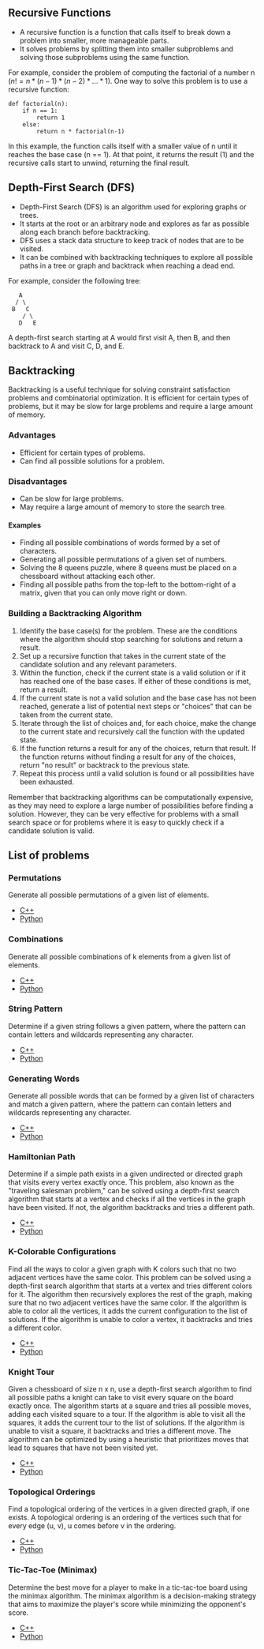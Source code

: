 ## Recursive Functions

- A recursive function is a function that calls itself to break down a problem into smaller, more manageable parts.
- It solves problems by splitting them into smaller subproblems and solving those subproblems using the same function.

For example, consider the problem of computing the factorial of a number n ($n! = n * (n-1) * (n-2) * ... * 1$). One way to solve this problem is to use a recursive function:

```
def factorial(n):
    if n == 1:
        return 1
    else:
        return n * factorial(n-1)
```

In this example, the function calls itself with a smaller value of n until it reaches the base case (n == 1). At that point, it returns the result (1) and the recursive calls start to unwind, returning the final result.

## Depth-First Search (DFS)

- Depth-First Search (DFS) is an algorithm used for exploring graphs or trees.
- It starts at the root or an arbitrary node and explores as far as possible along each branch before backtracking.
- DFS uses a stack data structure to keep track of nodes that are to be visited.
- It can be combined with backtracking techniques to explore all possible paths in a tree or graph and backtrack when reaching a dead end.

For example, consider the following tree:

```
   A
  / \
 B   C
    / \
   D   E
```

A depth-first search starting at A would first visit A, then B, and then backtrack to A and visit C, D, and E.

## Backtracking

Backtracking is a useful technique for solving constraint satisfaction problems and combinatorial optimization. It is efficient for certain types of problems, but it may be slow for large problems and require a large amount of memory.

### Advantages

* Efficient for certain types of problems.
* Can find all possible solutions for a problem.

### Disadvantages

* Can be slow for large problems.
* May require a large amount of memory to store the search tree.

#### Examples

- Finding all possible combinations of words formed by a set of characters.
- Generating all possible permutations of a given set of numbers.
- Solving the 8 queens puzzle, where 8 queens must be placed on a chessboard without attacking each other.
- Finding all possible paths from the top-left to the bottom-right of a matrix, given that you can only move right or down.

### Building a Backtracking Algorithm

1. Identify the base case(s) for the problem. These are the conditions where the algorithm should stop searching for solutions and return a result.
2. Set up a recursive function that takes in the current state of the candidate solution and any relevant parameters.
3. Within the function, check if the current state is a valid solution or if it has reached one of the base cases. If either of these conditions is met, return a result.
4. If the current state is not a valid solution and the base case has not been reached, generate a list of potential next steps or "choices" that can be taken from the current state.
5. Iterate through the list of choices and, for each choice, make the change to the current state and recursively call the function with the updated state.
6. If the function returns a result for any of the choices, return that result. If the function returns without finding a result for any of the choices, return "no result" or backtrack to the previous state.
7. Repeat this process until a valid solution is found or all possibilities have been exhausted.

Remember that backtracking algorithms can be computationally expensive, as they may need to explore a large number of possibilities before finding a solution. However, they can be very effective for problems with a small search space or for problems where it is easy to quickly check if a candidate solution is valid.

## List of problems

### Permutations

Generate all possible permutations of a given list of elements.

* <a href="https://github.com/djeada/Algorithms-And-Data-Structures/tree/master/src/backtracking/cpp/all_permutations">C++</a>
* <a href="https://github.com/djeada/Algorithms-And-Data-Structures/tree/master/src/backtracking/python/all_permutations">Python</a>

### Combinations

Generate all possible combinations of k elements from a given list of elements.

* <a href="https://github.com/djeada/Algorithms-And-Data-Structures/tree/master/src/backtracking/cpp/all_combinations">C++</a>
* <a href="https://github.com/djeada/Algorithms-And-Data-Structures/tree/master/src/backtracking/python/all_combinations">Python</a>

### String Pattern

Determine if a given string follows a given pattern, where the pattern can contain letters and wildcards representing any character.

* <a href="https://github.com/djeada/Algorithms-And-Data-Structures/tree/master/src/backtracking/cpp/string_pattern">C++</a>
* <a href="https://github.com/djeada/Algorithms-And-Data-Structures/tree/master/src/backtracking/python/string_pattern">Python</a>

### Generating Words

Generate all possible words that can be formed by a given list of characters and match a given pattern, where the pattern can contain letters and wildcards representing any character.

* <a href="https://github.com/djeada/Algorithms-And-Data-Structures/tree/master/src/backtracking/cpp/generating_words">C++</a>
* <a href="https://github.com/djeada/Algorithms-And-Data-Structures/tree/master/src/backtracking/python/generating_words">Python</a>

### Hamiltonian Path

Determine if a simple path exists in a given undirected or directed graph that visits every vertex exactly once. This problem, also known as the "traveling salesman problem," can be solved using a depth-first search algorithm that starts at a vertex and checks if all the vertices in the graph have been visited. If not, the algorithm backtracks and tries a different path.

* <a href="https://github.com/djeada/Algorithms-And-Data-Structures/tree/master/src/backtracking/cpp/hamiltonian_paths">C++</a>
* <a href="https://github.com/djeada/Algorithms-And-Data-Structures/tree/master/src/backtracking/python/hamiltonian_paths">Python</a>

### K-Colorable Configurations

Find all the ways to color a given graph with K colors such that no two adjacent vertices have the same color. This problem can be solved using a depth-first search algorithm that starts at a vertex and tries different colors for it. The algorithm then recursively explores the rest of the graph, making sure that no two adjacent vertices have the same color. If the algorithm is able to color all the vertices, it adds the current configuration to the list of solutions. If the algorithm is unable to color a vertex, it backtracks and tries a different color.

* <a href="https://github.com/djeada/Algorithms-And-Data-Structures/tree/master/src/backtracking/cpp/k_colorable_configurations">C++</a>
* <a href="https://github.com/djeada/Algorithms-And-Data-Structures/tree/master/src/backtracking/python/k_colorable_configurations">Python</a>

### Knight Tour

Given a chessboard of size n x n, use a depth-first search algorithm to find all possible paths a knight can take to visit every square on the board exactly once. The algorithm starts at a square and tries all possible moves, adding each visited square to a tour. If the algorithm is able to visit all the squares, it adds the current tour to the list of solutions. If the algorithm is unable to visit a square, it backtracks and tries a different move. The algorithm can be optimized by using a heuristic that prioritizes moves that lead to squares that have not been visited yet.

* <a href="https://github.com/djeada/Algorithms-And-Data-Structures/tree/master/src/backtracking/cpp/knight_tour">C++</a>
* <a href="https://github.com/djeada/Algorithms-And-Data-Structures/tree/master/src/backtracking/python/knight_tour">Python</a>

### Topological Orderings

Find a topological ordering of the vertices in a given directed graph, if one exists. A topological ordering is an ordering of the vertices such that for every edge (u, v), u comes before v in the ordering.

* <a href="https://github.com/djeada/Algorithms-And-Data-Structures/tree/master/src/backtracking/cpp/topological_sort">C++</a>
* <a href="https://github.com/djeada/Algorithms-And-Data-Structures/tree/master/src/backtracking/python/topological_sort">Python</a>

### Tic-Tac-Toe (Minimax)

Determine the best move for a player to make in a tic-tac-toe board using the minimax algorithm. The minimax algorithm is a decision-making strategy that aims to maximize the player's score while minimizing the opponent's score.

* <a href="https://github.com/djeada/Algorithms-And-Data-Structures/tree/master/src/backtracking/cpp/minimax">C++</a>
* <a href="https://github.com/djeada/Algorithms-And-Data-Structures/tree/master/src/backtracking/python/minimax">Python</a>
